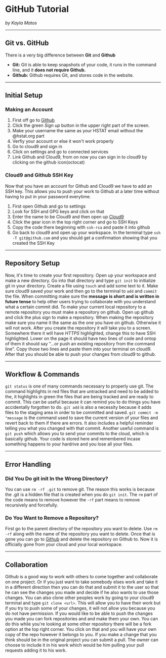 # GitHub Tutorial

_by Kayla Matos_

---
## Git vs. GitHub
There is a very big difference between **Git** and **Github**
* **Git:** Git is able to keep snapshots of your code, it runs in the command line, and it **does not require Github.**
* **Github:** Github requires Git, and stores code in the website.



---
## Initial Setup
### Making an Account
1. First off go to [Github](github.com)
2. Click the green _Sign up_ button in the upper right part of the screen.
3. Make your username the same as your HSTAT email without the @hstat.org part
4. Verfiy your account or else it won't work properly
5. Go to cloud9 and sign in 
6. Click on settings and go to connected services
7. Link Github and Cloud9, from on now you can sign in to cloud9 by clicking on the github icon(octocat)

### Cloud9 and Github SSH Key
Now that you have an account for Github and Cloud9 we have to add an SSH key. This allows you to push your work to Github at a later time without having to put in your password everytime.

1. First open Github and go to settings
2. Look for SSH and GPG keys and click on that
3. Enter the name to be Cloud9 and then open up [Cloud9](c9.io)
4. Click the gear icon in the top right corner and go to SSH Keys
5. Copy the code there beginning with `ssh-rsa` and paste it into github 
6. Go back to cloud9 and open up your workspace. In the terminal type `ssh -T git@github.com` and you should get a confirmation showing that you created the SSH Key


---
## Repository Setup
Now, it's time to create your first repository. Open up your workspace and make a new directory. Go into that directory and type `git init` to initialize git in your directory. Create a file using `touch` and add some text to it. Make sure cloud9 saved your work and then go to the terminal to `add` and `commit` the file. When committing make sure the **message is short and is written in future tense** to help other users trying to collaborate with you understand what a certain commit did. To make your current local repository to a remote repository you must make a repository on github. Open up github and click the plus sign to make a repository. When making the repository make sure you name it the same as the one you have on github. Otherwise it will not work. After you create the repository it will take you to a screen. Somewhere there it will have _HTTPS_ highlighted, change this to have SSH highlighted. Lower on the page it should have two lines of code and ontop of them it should say "...or push an existing repository from the command line". Copy those two lines and paste them into your terminal on cloud9. After that you should be able to push your changes from cloud9 to github.


---
## Workflow & Commands
`git status` is one of many commands necessary to properly use git. The command highlights in red files that are untracked and need to be added to the, it highlights in green the files that are being tracked and are ready to commit. This can be useful because it can remind you to do things you have accidentally forgotten to do. `git add` is also a necessity because it adds files to the staging area in order to be committed and saved. `git commit -m "message` is the command used to save the current version of your files and revert back to them if there are errors. It also includes a helpful reminder telling you what you changed with that commit. Another useful command is `git push` which allows you to send your commits to the cloud, which is basically github. Your code is stored here and remembered incase something happens to your hardrive and you lose all your files.

---
## Error Handling 
### Did You Do git init In the Wrong Directory?
You can use `rm -rf .git` to remove git. The reason this works is because the .git is a hidden file that is created when you do `git init`. The `rm` part of the code means to remove however the `-rf` part means to remove recursively and forcefully.
### Do You Want to Remove a Repository? 
First go to the parent directory of the repository you want to delete. Use `rm -rf` along with the name of the repository you want to delete. Once that is gone you can go to [Github](github.com) and delete the repository on Github to. Now it is officially gone from your cloud and your local workspace.

---
## Collaboration
Github is a good way to work with others to come together and collaborate on one project. Or if you just want to take somebody elses work and take it in a different direction then you can do that and submit it to the user so that he can see the changes you made and decide if he also wants to use those changes. You can also clone other peoples work by going to your cloud9 terminal and type `git clone <url>`. This will allow you to have their work but if you try to push some of your changes, it will not allow you because you do not have permission. If you would like to be able to push the changes you made you can fork repositories and and make them your own. You can do this while you're looking at some other repository there will be a fork option at the top right corner. You click on that and you will have your own copy of the repo however it belongs to you. If you make a change that you think should be in the original project you can submit a pull. The owner can choose to include it in his work which would be him pulling your pull requests adding it to his work.